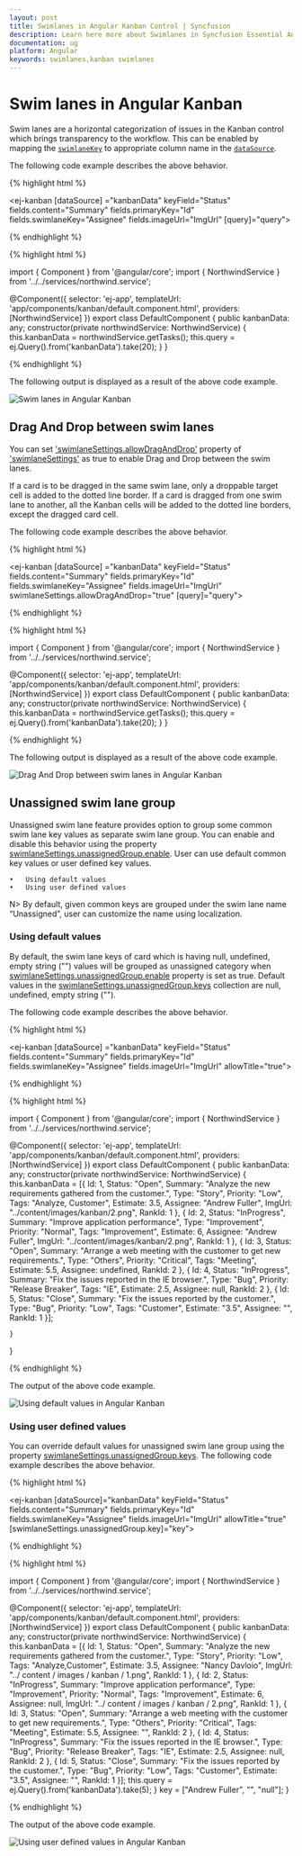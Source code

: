 ```yaml
---
layout: post
title: Swimlanes in Angular Kanban Control | Syncfusion
description: Learn here more about Swimlanes in Syncfusion Essential Angular Kanban Control, its elements, and more.
documentation: ug
platform: Angular
keywords: swimlanes,kanban swimlanes
---
```


# Swim lanes in Angular Kanban

Swim lanes are a horizontal categorization of issues in the Kanban control which brings transparency to the workflow. This can be enabled by mapping the [`swimlaneKey`](https://help.syncfusion.com/api/js/ejkanban#members:swimlaneKey) to appropriate column name in the [`dataSource`](https://help.syncfusion.com/api/js/ejkanban#members:datasource).

The following code example describes the above behavior.

{% highlight html %}

<ej-kanban [dataSource] ="kanbanData" keyField="Status" fields.content="Summary" fields.primaryKey="Id" fields.swimlaneKey="Assignee" fields.imageUrl="ImgUrl" [query]="query">
    <e-kanban-columns>
        <e-kanban-column key="Open" headerText="Backlog"></e-kanban-column>
        <e-kanban-column key="InProgress" headerText="In Progress"></e-kanban-column>
        <e-kanban-column key="Close" headerText="Done"></e-kanban-column>
    </e-kanban-columns>
</ej-kanban>

{% endhighlight %}

{% highlight html %}

import { Component } from '@angular/core';
import { NorthwindService } from '../../services/northwind.service';

@Component({
  selector: 'ej-app',
  templateUrl: 'app/components/kanban/default.component.html',
  providers: [NorthwindService]
})
export class DefaultComponent {
  public kanbanData: any;
    constructor(private northwindService: NorthwindService) {
        this.kanbanData = northwindService.getTasks();
        this.query = ej.Query().from('kanbanData').take(20);
    }
}

{% endhighlight %}

The following output is displayed as a result of the above code example.

![Swim lanes in Angular Kanban](Swimlane_images/swimlane_img1.png)

## Drag And Drop between swim lanes

You can set ['swimlaneSettings.allowDragAndDrop'](https://help.syncfusion.com/api/js/ejkanban#members:swimlanesettings-allowdraganddrop) property of ['swimlaneSettings'](https://help.syncfusion.com/api/js/ejkanban#members:swimlanesettings) as true to enable Drag and Drop between the swim lanes.

If a card is to be dragged in the same swim lane, only a droppable target cell is added to the dotted line border. If a card is dragged from one swim lane to another, all the Kanban cells will be added to the dotted line borders, except the dragged card cell.

The following code example describes the above behavior.

{% highlight html %}

<ej-kanban [dataSource] ="kanbanData" keyField="Status" fields.content="Summary" fields.primaryKey="Id" fields.swimlaneKey="Assignee" fields.imageUrl="ImgUrl" swimlaneSettings.allowDragAndDrop="true" [query]="query">
    <e-kanban-columns>
        <e-kanban-column key="Open" headerText="Backlog"></e-kanban-column>
        <e-kanban-column key="InProgress" headerText="In Progress"></e-kanban-column>
        <e-kanban-column key="Close" headerText="Done"></e-kanban-column>
    </e-kanban-columns>
</ej-kanban>

{% endhighlight %}

{% highlight html %}

import { Component } from '@angular/core';
import { NorthwindService } from '../../services/northwind.service';

@Component({
  selector: 'ej-app',
  templateUrl: 'app/components/kanban/default.component.html',
  providers: [NorthwindService]
})
export class DefaultComponent {
  public kanbanData: any;
    constructor(private northwindService: NorthwindService) {
        this.kanbanData = northwindService.getTasks();
        this.query = ej.Query().from('kanbanData').take(20);
    }
}

{% endhighlight %}

The following output is displayed as a result of the above code example.

![Drag And Drop between swim lanes in Angular Kanban](Swimlane_images/swimlane_img2.png)

## Unassigned swim lane group

Unassigned swim lane feature provides option to group some common swim lane key values as separate swim lane group. You can enable and disable this behavior using the property [swimlaneSettings.unassignedGroup.enable](https://help.syncfusion.com/api/js/ejkanban#members:swimlanesettings-unassignedgroup-enable).
User can use default common key values or user defined key values. 

    •	Using default values
    •	Using user defined values

N> By default, given common keys are grouped under the swim lane name “Unassigned”, user can customize the name using localization.

### Using default values

By default, the swim lane keys of card which is having null, undefined, empty string ("") values will be grouped as unassigned category when [swimlaneSettings.unassignedGroup.enable](https://help.syncfusion.com/api/js/ejkanban#members:swimlanesettings-unassignedgroup-enable) property is set as true. 
Default values in the [swimlaneSettings.unassignedGroup.keys](https://help.syncfusion.com/api/js/ejkanban#members:swimlanesettings-unassignedgroup-keys) collection are null, undefined, empty string ("").

The following code example describes the above behavior.

{% highlight html %}

<ej-kanban [dataSource] ="kanbanData" keyField="Status" fields.content="Summary" fields.primaryKey="Id" fields.swimlaneKey="Assignee" fields.imageUrl="ImgUrl" allowTitle="true">
    <e-kanban-columns>
        <e-kanban-column key="Open" headerText="Backlog"></e-kanban-column>
        <e-kanban-column key="InProgress" headerText="In Progress"></e-kanban-column>
        <e-kanban-column key="Close" headerText="Done"></e-kanban-column>
    </e-kanban-columns>
</ej-kanban>

{% endhighlight %}

{% highlight html %}

import { Component } from '@angular/core';
import { NorthwindService } from '../../services/northwind.service';

@Component({
  selector: 'ej-app',
  templateUrl: 'app/components/kanban/default.component.html',
  providers: [NorthwindService]
})
export class DefaultComponent {
  public kanbanData: any;
    constructor(private northwindService: NorthwindService) {
        this.kanbanData = [{ Id: 1, Status: "Open", Summary: "Analyze the new requirements gathered from the customer.", Type: "Story", Priority: "Low", Tags: "Analyze, Customer", Estimate: 3.5, Assignee: "Andrew Fuller", ImgUrl: "../content/images/kanban/2.png", RankId: 1 }, { Id: 2, Status: "InProgress", Summary: "Improve application performance", Type: "Improvement", Priority: "Normal", Tags: "Improvement", Estimate: 6, Assignee: "Andrew Fuller", ImgUrl: "../content/images/kanban/2.png", RankId: 1 }, { Id: 3, Status: "Open", Summary: "Arrange a web meeting with the customer to get new requirements.", Type: "Others", Priority: "Critical", Tags: "Meeting", Estimate: 5.5, Assignee: undefined, RankId: 2 }, { Id: 4, Status: "InProgress", Summary: "Fix the issues reported in the IE browser.", Type: "Bug", Priority: "Release Breaker", Tags: "IE", Estimate: 2.5, Assignee: null, RankId: 2 }, { Id: 5, Status: "Close", Summary: "Fix the issues reported by the customer.", Type: "Bug", Priority: "Low", Tags: "Customer", Estimate: "3.5", Assignee: "", RankId: 1 }];
    
    }
}

{% endhighlight %}

The output of the above code example.

![Using default values in Angular Kanban](Swimlane_images/swimlane_img3.png)

### Using user defined values

You can override default values for unassigned swim lane group using the property [swimlaneSettings.unassignedGroup.keys](https://help.syncfusion.com/api/js/ejkanban#members:swimlanesettings-unassignedgroup-keys).
The following code example describes the above behavior.

{% highlight html %}

<ej-kanban [dataSource]="kanbanData" keyField="Status" fields.content="Summary" fields.primaryKey="Id" fields.swimlaneKey="Assignee" fields.imageUrl="ImgUrl" allowTitle="true" [swimlaneSettings.unassignedGroup.key]="key">
    <e-kanban-columns>
        <e-kanban-column key="Open" headertext="Backlog"></e-kanban-column>
        <e-kanban-column key="InProgress" headertext="In Progress"></e-kanban-column>
        <e-kanban-column key="Close" headertext="Done"></e-kanban-column>
    </e-kanban-columns>
</ej-kanban>

{% endhighlight %}

{% highlight html %}

import { Component } from '@angular/core';
import { NorthwindService } from '../../services/northwind.service';

@Component({
  selector: 'ej-app',
  templateUrl: 'app/components/kanban/default.component.html',
  providers: [NorthwindService]
})
export class DefaultComponent {
  public kanbanData: any;
    constructor(private northwindService: NorthwindService) {
        this.kanbanData = [{ Id: 1, Status: "Open", Summary: "Analyze the new requirements gathered from the customer.", Type: "Story", Priority: "Low", Tags: "Analyze,Customer", Estimate: 3.5, Assignee: "Nancy Davloio", ImgUrl: "../ content / images / kanban / 1.png", RankId: 1 }, { Id: 2, Status: "InProgress", Summary: "Improve application performance", Type: "Improvement", Priority: "Normal", Tags: "Improvement", Estimate: 6, Assignee: null, ImgUrl: "../ content / images / kanban / 2.png", RankId: 1 }, { Id: 3, Status: "Open", Summary: "Arrange a web meeting with the customer to get new requirements.", Type: "Others", Priority: "Critical", Tags: "Meeting", Estimate: 5.5, Assignee: "", RankId: 2 }, { Id: 4, Status: "InProgress", Summary: "Fix the issues reported in the IE browser.", Type: "Bug", Priority: "Release Breaker", Tags: "IE", Estimate: 2.5, Assignee: null, RankId: 2 }, { Id: 5, Status: "Close", Summary: "Fix the issues reported by the customer.", Type: "Bug", Priority: "Low", Tags: "Customer", Estimate: "3.5", Assignee: "", RankId: 1 }];
        this.query = ej.Query().from('kanbanData').take(5);
    }
    key = ["Andrew Fuller", "", "null"];
}
 
{% endhighlight %}

The output of the above code example.

![Using user defined values in Angular Kanban](Swimlane_images/swimlane_img4.png)
